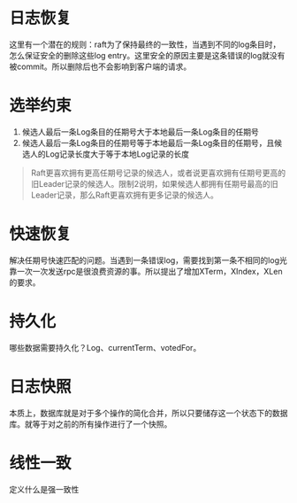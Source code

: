 # 日志恢复
这里有一个潜在的规则：raft为了保持最终的一致性，当遇到不同的log条目时，怎么保证安全的删除这些log entry。这里安全的原因主要是这条错误的log就没有被commit。所以删除后也不会影响到客户端的请求。
# 选举约束
1. 候选人最后一条Log条目的任期号大于本地最后一条Log条目的任期号
2. 候选人最后一条Log条目的任期号等于本地最后一条Log条目的任期号，且候选人的Log记录长度大于等于本地Log记录的长度

> Raft更喜欢拥有更高任期号记录的候选人，或者说更喜欢拥有任期号更高的旧Leader记录的候选人。限制2说明，如果候选人都拥有任期号最高的旧Leader记录，那么Raft更喜欢拥有更多记录的候选人。

# 快速恢复
解决任期号快速匹配的问题。当遇到一条错误log，需要找到第一条不相同的log光靠一次一次发送rpc是很浪费资源的事。所以提出了增加XTerm，XIndex，XLen的要求。
# 持久化
哪些数据需要持久化？Log、currentTerm、votedFor。
# 日志快照
本质上，数据库就是对于多个操作的简化合并，所以只要储存这一个状态下的数据库。就等于对之前的所有操作进行了一个快照。
# 线性一致
定义什么是强一致性